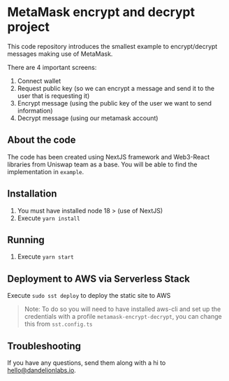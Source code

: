 # MetaMask encrypt and decrypt project
This code repository introduces the smallest example to encrypt/decrypt messages making use of MetaMask.

There are 4 important screens:
1. Connect wallet
2. Request public key (so we can encrypt a message and send it to the user that is requesting it)
3. Encrypt message (using the public key of the user we want to send information)
4. Decrypt message (using our metamask account)

## About the code
The code has been created using NextJS framework and Web3-React libraries from Uniswap team as a base.
You will be able to find the implementation in `example`.

## Installation
1. You must have installed node 18 > (use of NextJS)
2. Execute `yarn install`

## Running
1. Execute `yarn start`

## Deployment to AWS via Serverless Stack
Execute `sudo sst deploy` to deploy the static site to AWS
> Note: To do so you will need to have installed aws-cli and set up the credentials with a profile `metamask-encrypt-decrypt`, you can change this from `sst.config.ts`

## Troubleshooting

If you have any questions, send them along with a hi to [hello@dandelionlabs.io](mailto:hello@dandelionlabs.io).

